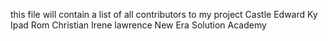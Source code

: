 this file will contain a list of all contributors to my project
Castle
Edward
Ky
Ipad
Rom
Christian
Irene
lawrence
New Era Solution Academy
